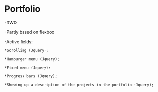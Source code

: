 # Portfolio

-RWD

-Partly based on flexbox

-Active fields:

    *Scrolling (Jquery);

    *Hamburger menu (Jquery);

    *Fixed menu (Jquery);
    
    *Progress bars (Jquery);
    
    *Showing up a description of the projects in the portfolio (Jquery);
